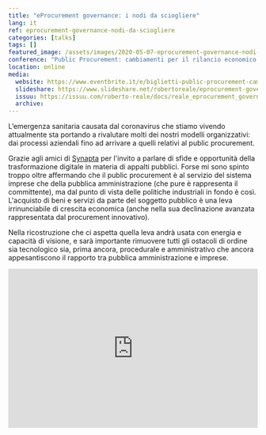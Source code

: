 ```yaml
---
title: "eProcurement governance: i nodi da sciogliere"
lang: it
ref: eprocurement-governance-nodi-da-sciogliere
categories: [talks]
tags: []
featured_image: /assets/images/2020-05-07-eprocurement-governance-nodi-da-sciogliere.jpg
conference: "Public Procurement: cambiamenti per il rilancio economico dopo l’emergenza"
location: online
media:
  website: https://www.eventbrite.it/e/biglietti-public-procurement-cambiamenti-per-il-rilancio-economico-dopo-lemergenza-103682671662
  slideshare: https://www.slideshare.net/robertoreale/eprocurement-governance-i-nodi-da-sciogliere
  issuu: https://issuu.com/roberto-reale/docs/reale_eprocurement_governance_20200507
  archive:
---
```


L’emergenza sanitaria causata dal coronavirus che stiamo vivendo attualmente sta portando a rivalutare molti dei nostri modelli organizzativi: dai processi aziendali fino ad arrivare a quelli relativi al public procurement.

Grazie agli amici di [Synapta](https://synapta.it/) per l'invito a parlare di sfide e opportunità della trasformazione digitale in materia di appalti pubblici. Forse mi sono spinto troppo oltre affermando che il public procurement è al servizio del sistema imprese che della pubblica amministrazione (che pure è rappresenta il committente), ma dal punto di vista delle politiche industriali in fondo è così. L'acquisto di beni e servizi da parte del soggetto pubblico è una leva irrinunciabile di crescita economica (anche nella sua declinazione avanzata rappresentata dal procurement innovativo).

Nella ricostruzione che ci aspetta quella leva andrà usata con energia e capacità di visione, e sarà importante rimuovere tutti gli ostacoli di ordine sia tecnologico sia, prima ancora, procedurale e amministrativo che ancora appesantiscono il rapporto tra pubblica amministrazione e imprese.

<div style="left: 0; width: 100%; height: 0; position: relative; padding-bottom: 56.25%; padding-top: 38px;"><iframe src="https://www.slideshare.net/slideshow/embed_code/key/3LyXRcPvb5KoEW" style="border: 0; top: 0; left: 0; width: 100%; height: 100%; position: absolute;" allowfullscreen scrolling="no" allow="encrypted-media"></iframe></div>
